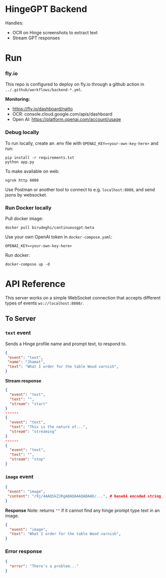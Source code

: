 # HingeGPT Backend

Handles:
* OCR on Hinge screenshots to extract text
* Stream GPT responses

# Run
### fly.io
This repo is configured to deploy on fly.io through a github action in `../.github/workflows/backend-*.yml`.

**Monitoring:**
* https://fly.io/dashboard/natto
* OCR: console.cloud.google.com/apis/dashboard
* Open AI: https://platform.openai.com/account/usage


### Debug locally

To run locally, create an .env file with `OPENAI_KEY=<your-own-key-here>` and run:
```
pip install -r requirements.txt
python app.py
```
To make available on web:
```
ngrok http 8080
```
Use Postman or another tool to connect to e.g. `localhost:8080`, and send jsons by websocket.

### Run Docker locally

Pull docker image:
```
docker pull birudeghi/continuousgpt:beta
```
Use your own OpenAI token in `docker-compose.yaml`:
```
OPENAI_KEY=<your-own-key-here>
```
Run docker:
```
docker-compose up -d
```

# API Reference

This server works on a simple WebSocket connection that accepts different types of events `ws://localhost:8080/`.

## To Server

### **********`text`********** event
Sends a Hinge profile name and prompt text, to respond to.

```json
{ 
 "event": "text",
 "name": "Jhamat",
 "text": "What I order for the table Wood varnish",
}
```

**Stream response**
```json
{
  "event": "text",
  "text": "",
  "stream": "start"
}
------
{
  "event": "text",
  "text": "This is the nature of...",
  "stream": "streaming"
}
------
{
  "event": "text",
  "text": "",
  "stream": "stop"
}
```

### **********`image`********** event
```json
{ 
 "event": "image",
 "content": "/9j/4AAQSkZJRgABAQAAAQABAAD/...", # base64 encoded string of image
}
```

**Response**
Note: returns `""` if it cannot find any hinge prompt type text in an image.
```json
{
  "event": "image",
  "text": "What I order for the table Wood varnish",
}
```

### Error response
```json
{
  "error": "There's a problem..."
}
```